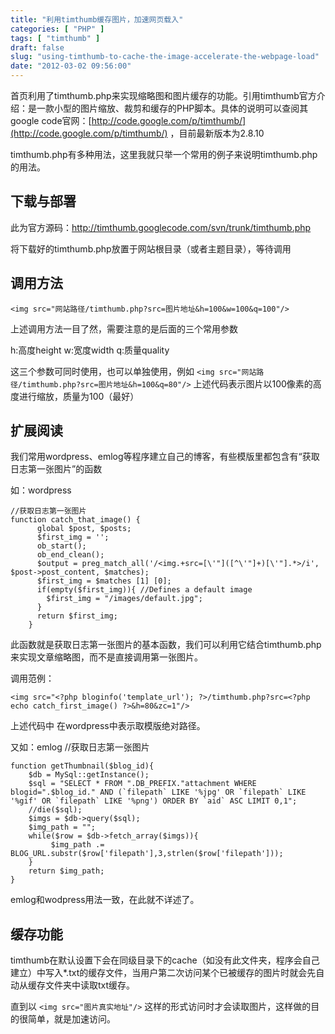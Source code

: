```yaml
---
title: "利用timthumb缓存图片，加速网页载入"
categories: [ "PHP" ]
tags: [ "timthumb" ]
draft: false
slug: "using-timthumb-to-cache-the-image-accelerate-the-webpage-load"
date: "2012-03-02 09:56:00"
---
```


首页利用了timthumb.php来实现缩略图和图片缓存的功能。引用timthumb官方介绍：是一款小型的图片缩放、裁剪和缓存的PHP脚本。具体的说明可以查阅其google code官网：[http://code.google.com/p/timthumb/](http://code.google.com/p/timthumb/) ，目前最新版本为2.8.10

timthumb.php有多种用法，这里我就只举一个常用的例子来说明timthumb.php的用法。
## 下载与部署 ##

此为官方源码：http://timthumb.googlecode.com/svn/trunk/timthumb.php


<!--more-->


将下载好的timthumb.php放置于网站根目录（或者主题目录），等待调用

## 调用方法 ##

`<img src="网站路径/timthumb.php?src=图片地址&h=100&w=100&q=100"/>`

上述调用方法一目了然，需要注意的是后面的三个常用参数

h:高度height w:宽度width q:质量quality

这三个参数可同时使用，也可以单独使用，例如
`<img src="网站路径/timthumb.php?src=图片地址&h=100&q=80"/>`
上述代码表示图片以100像素的高度进行缩放，质量为100（最好）

## 扩展阅读 ##

我们常用wordpress、emlog等程序建立自己的博客，有些模版里都包含有“获取日志第一张图片”的函数

如：wordpress

    //获取日志第一张图片
    function catch_that_image() {
          global $post, $posts;
          $first_img = '';
          ob_start();
          ob_end_clean();
          $output = preg_match_all('/<img.+src=[\'"]([^\'"]+)[\'"].*>/i', $post->post_content, $matches);
          $first_img = $matches [1] [0];
          if(empty($first_img)){ //Defines a default image
            $first_img = "/images/default.jpg";
          }
          return $first_img;
        }

此函数就是获取日志第一张图片的基本函数，我们可以利用它结合timthumb.php来实现文章缩略图，而不是直接调用第一张图片。

调用范例：

    <img src="<?php bloginfo('template_url'); ?>/timthumb.php?src=<?php echo catch_first_image() ?>&h=80&zc=1"/>

上述代码中 <?php bloginfo(‘template_url’); ?> 在wordpress中表示取模版绝对路径。

又如：emlog
  //获取日志第一张图片

    function getThumbnail($blog_id){
        $db = MySql::getInstance();
        $sql = "SELECT * FROM ".DB_PREFIX."attachment WHERE blogid=".$blog_id." AND (`filepath` LIKE '%jpg' OR `filepath` LIKE '%gif' OR `filepath` LIKE '%png') ORDER BY `aid` ASC LIMIT 0,1";
        //die($sql);
        $imgs = $db->query($sql);
        $img_path = "";
        while($row = $db->fetch_array($imgs)){
             $img_path .= BLOG_URL.substr($row['filepath'],3,strlen($row['filepath']));
        }
        return $img_path;
    }

emlog和wodpress用法一致，在此就不详述了。
## 缓存功能 

timthumb在默认设置下会在同级目录下的cache（如没有此文件夹，程序会自己建立）中写入*.txt的缓存文件，当用户第二次访问某个已被缓存的图片时就会先自动从缓存文件夹中读取txt缓存。

直到以
`<img src="图片真实地址"/>`
这样的形式访问时才会读取图片，这样做的目的很简单，就是加速访问。